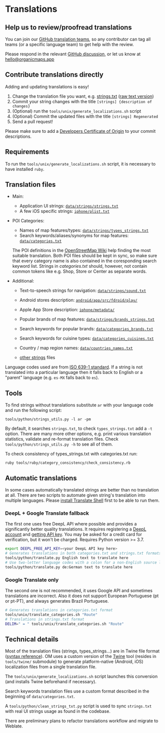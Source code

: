 # Translations

## Help us to review/proofread translations

You can join our [GitHub translation teams](https://github.com/orgs/organicmaps/teams/translations/teams),
so any contributor can tag all teams (or a specific language team) to get help with the review.

Please respond in the relevant [GitHub discussion](https://github.com/orgs/organicmaps/discussions/8538), or let us know at hello@organicmaps.app

## Contribute translations directly

Adding and updating translations is easy!
1. Change the translation file you want, e.g. [strings.txt](../data/strings/strings.txt) ([raw text version](https://raw.githubusercontent.com/organicmaps/organicmaps/master/data/strings/strings.txt))
2. Commit your string changes with the title `[strings] {description of changes}`
3. (Optional) run the `tools/unix/generate_localizations.sh` script
4. (Optional) Commit the updated files with the title `[strings] Regenerated`
5. Send a pull request!

Please make sure to add a [Developers Certificate of Origin](CONTRIBUTING.md#legal-requirements) to your commit descriptions.

## Requirements

To run the `tools/unix/generate_localizations.sh` script, it is necessary to have installed `ruby`.

## Translation files

- Main:
  - Application UI strings: [`data/strings/strings.txt`](../data/strings/strings.txt)
  - A few iOS specific strings: [`iphone/plist.txt`](../iphone/plist.txt)

- POI Categories:
  - Names of map features/types: [`data/strings/types_strings.txt`](../data/strings/types_strings.txt)
  - Search keywords/aliases/synonyms for map features: [`data/categories.txt`](../data/categories.txt)

  The POI definitions in the [OpenStreetMap Wiki](https://wiki.openstreetmap.org/) help finding the most suitable translation. Both POI files should be kept in sync, so make sure that every category name is also contained in the coresponding search keyword list. Strings in _categories.txt_ should, however, not contain common tokens like e.g. Shop, Store or Center as separate words.

- Additional:
  - Text-to-speech strings for navigation: [`data/strings/sound.txt`](../data/strings/sound.txt)

  - Android stores description: [`android/app/src/fdroid/play/`](../android/app/src/fdroid/play/)
  - Apple App Store description: [`iphone/metadata/`](../iphone/metadata/)

  - Popular brands of map features: [`data/strings/brands_strings.txt`](../data/strings/brands_strings.txt)
  - Search keywords for popular brands: [`data/categories_brands.txt`](../data/categories_brands.txt)
  - Search keywords for cuisine types: [`data/categories_cuisines.txt`](../data/categories_cuisines.txt)

  - Country / map region names: [`data/countries_names.txt`](../data/countries_names.txt)

  - [other strings](STRUCTURE.md#strings-and-translations) files

Language codes used are from [ISO 639-1 standard](https://en.wikipedia.org/wiki/List_of_ISO_639-1_codes).
If a string is not translated into a particular language then it falls back to English or a "parent" language (e.g. `es-MX` falls back to `es`).

## Tools

To find strings without translations substitute `ar` with your language code and run the following script:
```
tools/python/strings_utils.py -l ar -pm
```
By default, it searches `strings.txt`, to check `types_strings.txt` add a `-t` option.
There are many more other options, e.g. print various translation statistics, validate and re-format translation files.
Check `tools/python/strings_utils.py -h` to see all of them.

To check consistency of types_strings.txt with categories.txt run:
```
ruby tools/ruby/category_consistency/check_consistency.rb
```

## Automatic translations

In some cases automatically translated strings are better than no translation at all.
There are two scripts to automate given string's translation into multiple languages.
Please [install Translate Shell](https://www.soimort.org/translate-shell/#installation) first to be able to run them.

### DeepL + Google Translate fallback

The first one uses free DeepL API where possible and provides a significantly better quality translations.
It requires registering a [DeepL account](https://www.deepl.com/pro#developer) and [getting API key](https://www.deepl.com/account/summary).
You may be asked for a credit card for verification, but it won't be charged.
Requires Python version >= 3.7.

```bash
export DEEPL_FREE_API_KEY=<your DeepL API key here>
# Generates translations in both categories.txt and strings.txt formats at the same time:
tools/python/translate.py English text to translate here
# Use two-letter language codes with a colon for a non-English source language:
tools/python/translate.py de:German text to translate here
```

### Google Translate only

The second one is not recommended, it uses Google API and sometimes translations are incorrect.
Also it does not support European Portuguese (pt or pt-PT), and always generates Brazil Portuguese.

```bash
# Generates translations in categories.txt format
tools/unix/translate_categories.sh "Route"
# Translations in strings.txt format
DELIM=" = " tools/unix/translate_categories.sh "Route"
```

## Technical details

Most of the translation files (strings, types_strings...) are in Twine file format ([syntax reference](https://github.com/organicmaps/twine/blob/organicmaps/README.md)).
OM uses a custom version of the [Twine](https://github.com/organicmaps/twine)
tool (resides in `tools/twine/` submodule) to generate platform-native (Android, iOS)
localization files from a single translation file.

The `tools/unix/generate_localizations.sh` script launches this conversion
(and installs Twine beforehand if necessary).

Search keywords translation files use a custom format described in the beginning of `data/categories.txt`.

A `tools/python/clean_strings_txt.py` script is used to sync `strings.txt` with real UI strings usage as found in the codebase.

There are preliminary plans to refactor translations workflow and migrate to Weblate.
